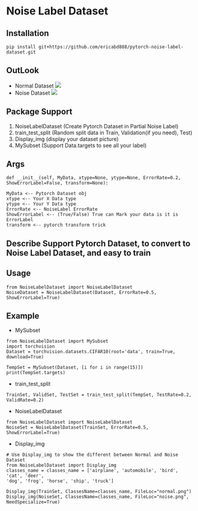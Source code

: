 # Noise Label Dataset
## Installation
```bash=
pip install git+https://github.com/ericabd888/pytorch-noise-label-dataset.git
```
## OutLook
* Normal Dataset
![](https://i.imgur.com/DAIwzeU.png)
* Noise Dataset
![](https://i.imgur.com/RsDw9Gn.png)
## Package Support
1. NoiseLabelDataset (Create Pytorch Dataset in Partial Noise Label)
2. train_test_split (Random split data in Train, Validation(if you need), Test)
3. Display_img (display your dataset picture)
4. MySubset (Support Data.targets to see all your label)
## Args
```python=
def __init__(self, MyData, xtype=None, ytype=None, ErrorRate=0.2, ShowErrorLabel=False, transform=None): 

MyData <-- Pytorch Dataset obj
xtype <-- Your X Data type
ytype <-- Your Y Data type
ErrorRate <-- NoiseLabel ErrorRate
ShowErrorLabel <-- (True/False) True can Mark your data is it is ErrorLabel
transform <-- pytorch transform trick
```
## Describe Support Pytorch Dataset, to convert to Noise Label Dataset, and easy to train
## Usage
```python=
from NoiseLabelDataset import NoiseLabelDataset
NoiseDataset = NoiseLabelDataset(Dataset, ErrorRate=0.5, ShowErrorLabel=True)
```
## Example
* MySubset
```python=
from NoiseLabelDataset import MySubset
import torchvision
Dataset = torchvision.datasets.CIFAR10(root='data', train=True, download=True)

TempSet = MySubset(Dataset, [i for i in range(15)])
print(TempSet.targets)
```
* train_test_split
```python=
TrainSet, ValidSet, TestSet = train_test_split(TempSet, TestRate=0.2, ValidRate=0.2)
```
* NoiseLabelDataset
```python=
from NoiseLabelDataset import NoiseLabelDataset
NoiseSet = NoiseLabelDataset(TrainSet, ErrorRate=0.5, ShowErrorLabel=True)
```
* Display_img
```python=
# Use Display_img to show the different between Normal and Noise Dataset
from NoiseLabelDataset import Display_img
classes_name = classes_name = ['airplane', 'automobile', 'bird', 'cat', 'deer', 
'dog', 'frog', 'horse', 'ship', 'truck']

Display_img(TrainSet, ClassesName=classes_name, FileLoc="normal.png")
Display_img(NoiseSet, ClassesName=classes_name, FileLoc="noise.png", NeedSpecialize=True)
```
